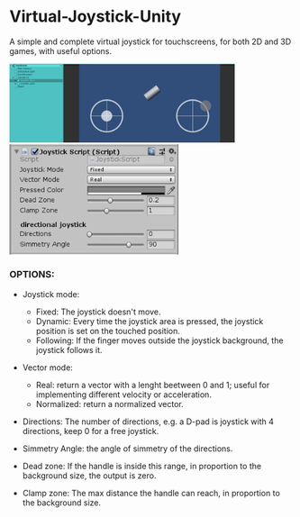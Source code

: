 # Virtual-Joystick-Unity
A simple and complete virtual joystick for touchscreens, for both 2D and 3D games, with useful options.

<img src="https://raw.githubusercontent.com/MarcoFazioRandom/Virtual-Joystick-Unity/master/preview_1.png?token=AMG4MS3WH3Y73PPEWJ4BB6C5B5QIO" width="400">

<img src="https://raw.githubusercontent.com/MarcoFazioRandom/Virtual-Joystick-Unity/master/preview_2.png?token=AMG4MS3WH3Y73PPEWJ4BB6C5B5QIO" width="300">

### OPTIONS:  

- Joystick mode: 
	- Fixed: The joystick doesn't move. 
	- Dynamic: Every time the joystick area is pressed, the joystick position is set on the touched position. 
	- Following: If the finger moves outside the joystick background, the joystick follows it.  

- Vector mode: 
	- Real: return a vector with a lenght beetween 0 and 1; useful for implementing different velocity or acceleration.  
	- Normalized: return a normalized vector. 

- Directions: The number of directions, e.g. a D-pad is joystick with 4 directions, keep 0 for a free joystick.  
- Simmetry Angle: the angle of simmetry of the directions.  

- Dead zone: If the handle is inside this range, in proportion to the background size, the output is zero.

- Clamp zone: The max distance the handle can reach, in proportion to the background size. 
